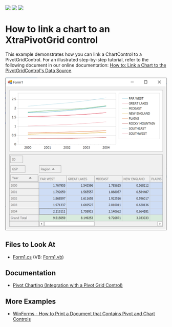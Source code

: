 <!-- default badges list -->
![](https://img.shields.io/endpoint?url=https://codecentral.devexpress.com/api/v1/VersionRange/128575105/15.1.3%2B)
[![](https://img.shields.io/badge/Open_in_DevExpress_Support_Center-FF7200?style=flat-square&logo=DevExpress&logoColor=white)](https://supportcenter.devexpress.com/ticket/details/E4983)
[![](https://img.shields.io/badge/📖_How_to_use_DevExpress_Examples-e9f6fc?style=flat-square)](https://docs.devexpress.com/GeneralInformation/403183)
<!-- default badges end -->

# How to link a chart to an XtraPivotGrid control

This example demonstrates how you can link a ChartControl to a PivotGridControl.
For an illustrated step-by-step tutorial, refer to the following document in our online documentation: [How to: Link a Chart to the PivotGridControl's Data Source](https://docs.devexpress.com/WindowsForms/5677/controls-and-libraries/chart-control/examples/creating-charts/providing-data/how-to-link-a-chart-to-the-pivotgridcontrols-data-source).

![Result](images/result.png)

<!-- default file list -->
## Files to Look At

* [Form1.cs](./CS/Pivot_Chart_1/Form1.cs) (VB: [Form1.vb](./VB/Pivot_Chart_1/Form1.vb))
<!-- default file list end -->
## Documentation

* [Pivot Charting (Integration with a Pivot Grid Control)](https://docs.devexpress.com/WindowsForms/8695/controls-and-libraries/chart-control/provide-data/pivot-charting-integration-with-a-pivot-grid-control)

## More Examples

* [WinForms - How to Print a Document that Contains Pivot and Chart Controls](https://github.com/DevExpress-Examples/winforms-print-pivot-and-chart-controls)